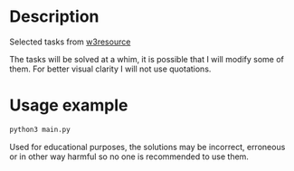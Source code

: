 # Description

Selected tasks from [w3resource](https://www.w3resource.com/python-exercises/)

The tasks will be solved at a whim, it is possible that I will modify some of them.
For better visual clarity I will not use quotations.

# Usage example

```bash
python3 main.py
```

Used for educational purposes, the solutions may be incorrect, erroneous or in other way harmful so no one is recommended to use them.
